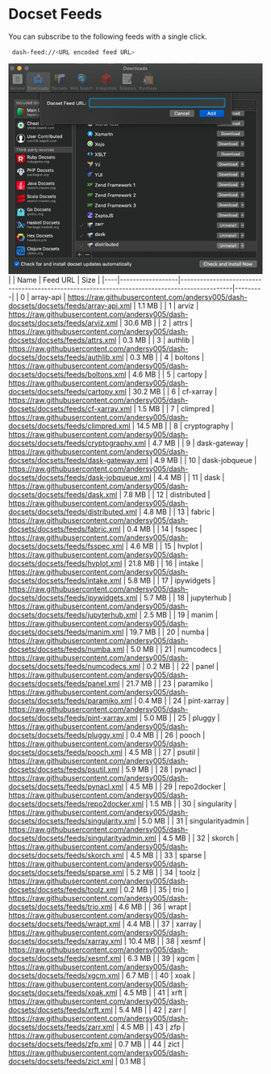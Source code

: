 # Docset Feeds

You can subscribe to the following feeds with a single click.

```bash
 dash-feed://<URL encoded feed URL>
```


![dash-docsets](https://github.com/andersy005/dash-docsets/raw/main/images/how-to-add-feed.png)
|    | Name             | Feed URL                                                                                     | Size    |
|----|------------------|----------------------------------------------------------------------------------------------|---------|
|  0 | array-api        | https://raw.githubusercontent.com/andersy005/dash-docsets/docsets/feeds/array-api.xml        | 1.1 MB  |
|  1 | arviz            | https://raw.githubusercontent.com/andersy005/dash-docsets/docsets/feeds/arviz.xml            | 30.6 MB |
|  2 | attrs            | https://raw.githubusercontent.com/andersy005/dash-docsets/docsets/feeds/attrs.xml            | 0.3 MB  |
|  3 | authlib          | https://raw.githubusercontent.com/andersy005/dash-docsets/docsets/feeds/authlib.xml          | 0.3 MB  |
|  4 | boltons          | https://raw.githubusercontent.com/andersy005/dash-docsets/docsets/feeds/boltons.xml          | 4.6 MB  |
|  5 | cartopy          | https://raw.githubusercontent.com/andersy005/dash-docsets/docsets/feeds/cartopy.xml          | 30.2 MB |
|  6 | cf-xarray        | https://raw.githubusercontent.com/andersy005/dash-docsets/docsets/feeds/cf-xarray.xml        | 1.5 MB  |
|  7 | climpred         | https://raw.githubusercontent.com/andersy005/dash-docsets/docsets/feeds/climpred.xml         | 14.5 MB |
|  8 | cryptography     | https://raw.githubusercontent.com/andersy005/dash-docsets/docsets/feeds/cryptography.xml     | 4.7 MB  |
|  9 | dask-gateway     | https://raw.githubusercontent.com/andersy005/dash-docsets/docsets/feeds/dask-gateway.xml     | 4.9 MB  |
| 10 | dask-jobqueue    | https://raw.githubusercontent.com/andersy005/dash-docsets/docsets/feeds/dask-jobqueue.xml    | 4.4 MB  |
| 11 | dask             | https://raw.githubusercontent.com/andersy005/dash-docsets/docsets/feeds/dask.xml             | 7.8 MB  |
| 12 | distributed      | https://raw.githubusercontent.com/andersy005/dash-docsets/docsets/feeds/distributed.xml      | 4.8 MB  |
| 13 | fabric           | https://raw.githubusercontent.com/andersy005/dash-docsets/docsets/feeds/fabric.xml           | 0.4 MB  |
| 14 | fsspec           | https://raw.githubusercontent.com/andersy005/dash-docsets/docsets/feeds/fsspec.xml           | 4.6 MB  |
| 15 | hvplot           | https://raw.githubusercontent.com/andersy005/dash-docsets/docsets/feeds/hvplot.xml           | 21.8 MB |
| 16 | intake           | https://raw.githubusercontent.com/andersy005/dash-docsets/docsets/feeds/intake.xml           | 5.8 MB  |
| 17 | ipywidgets       | https://raw.githubusercontent.com/andersy005/dash-docsets/docsets/feeds/ipywidgets.xml       | 5.7 MB  |
| 18 | jupyterhub       | https://raw.githubusercontent.com/andersy005/dash-docsets/docsets/feeds/jupyterhub.xml       | 2.5 MB  |
| 19 | manim            | https://raw.githubusercontent.com/andersy005/dash-docsets/docsets/feeds/manim.xml            | 19.7 MB |
| 20 | numba            | https://raw.githubusercontent.com/andersy005/dash-docsets/docsets/feeds/numba.xml            | 5.0 MB  |
| 21 | numcodecs        | https://raw.githubusercontent.com/andersy005/dash-docsets/docsets/feeds/numcodecs.xml        | 0.2 MB  |
| 22 | panel            | https://raw.githubusercontent.com/andersy005/dash-docsets/docsets/feeds/panel.xml            | 21.7 MB |
| 23 | paramiko         | https://raw.githubusercontent.com/andersy005/dash-docsets/docsets/feeds/paramiko.xml         | 0.4 MB  |
| 24 | pint-xarray      | https://raw.githubusercontent.com/andersy005/dash-docsets/docsets/feeds/pint-xarray.xml      | 5.0 MB  |
| 25 | pluggy           | https://raw.githubusercontent.com/andersy005/dash-docsets/docsets/feeds/pluggy.xml           | 0.4 MB  |
| 26 | pooch            | https://raw.githubusercontent.com/andersy005/dash-docsets/docsets/feeds/pooch.xml            | 4.5 MB  |
| 27 | psutil           | https://raw.githubusercontent.com/andersy005/dash-docsets/docsets/feeds/psutil.xml           | 5.9 MB  |
| 28 | pynacl           | https://raw.githubusercontent.com/andersy005/dash-docsets/docsets/feeds/pynacl.xml           | 4.5 MB  |
| 29 | repo2docker      | https://raw.githubusercontent.com/andersy005/dash-docsets/docsets/feeds/repo2docker.xml      | 1.5 MB  |
| 30 | singularity      | https://raw.githubusercontent.com/andersy005/dash-docsets/docsets/feeds/singularity.xml      | 5.0 MB  |
| 31 | singularityadmin | https://raw.githubusercontent.com/andersy005/dash-docsets/docsets/feeds/singularityadmin.xml | 4.5 MB  |
| 32 | skorch           | https://raw.githubusercontent.com/andersy005/dash-docsets/docsets/feeds/skorch.xml           | 4.5 MB  |
| 33 | sparse           | https://raw.githubusercontent.com/andersy005/dash-docsets/docsets/feeds/sparse.xml           | 5.2 MB  |
| 34 | toolz            | https://raw.githubusercontent.com/andersy005/dash-docsets/docsets/feeds/toolz.xml            | 0.2 MB  |
| 35 | trio             | https://raw.githubusercontent.com/andersy005/dash-docsets/docsets/feeds/trio.xml             | 4.6 MB  |
| 36 | wrapt            | https://raw.githubusercontent.com/andersy005/dash-docsets/docsets/feeds/wrapt.xml            | 4.4 MB  |
| 37 | xarray           | https://raw.githubusercontent.com/andersy005/dash-docsets/docsets/feeds/xarray.xml           | 10.4 MB |
| 38 | xesmf            | https://raw.githubusercontent.com/andersy005/dash-docsets/docsets/feeds/xesmf.xml            | 6.3 MB  |
| 39 | xgcm             | https://raw.githubusercontent.com/andersy005/dash-docsets/docsets/feeds/xgcm.xml             | 6.7 MB  |
| 40 | xoak             | https://raw.githubusercontent.com/andersy005/dash-docsets/docsets/feeds/xoak.xml             | 4.5 MB  |
| 41 | xrft             | https://raw.githubusercontent.com/andersy005/dash-docsets/docsets/feeds/xrft.xml             | 5.4 MB  |
| 42 | zarr             | https://raw.githubusercontent.com/andersy005/dash-docsets/docsets/feeds/zarr.xml             | 4.5 MB  |
| 43 | zfp              | https://raw.githubusercontent.com/andersy005/dash-docsets/docsets/feeds/zfp.xml              | 0.7 MB  |
| 44 | zict             | https://raw.githubusercontent.com/andersy005/dash-docsets/docsets/feeds/zict.xml             | 0.1 MB  |
